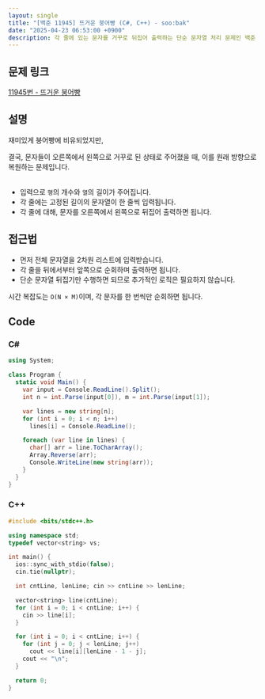 ```yaml
---
layout: single
title: "[백준 11945] 뜨거운 붕어빵 (C#, C++) - soo:bak"
date: "2025-04-23 06:53:00 +0900"
description: 각 줄에 있는 문자를 거꾸로 뒤집어 출력하는 단순 문자열 처리 문제인 백준 11945번 뜨거운 붕어빵 문제의 C# 및 C++ 풀이 및 해설
---
```


## 문제 링크
[11945번 - 뜨거운 붕어빵](https://www.acmicpc.net/problem/11945)

## 설명
재미있게 붕어빵에 비유되었지만,<br>

결국, 문자들이 오른쪽에서 왼쪽으로 거꾸로 된 상태로 주어졌을 때, 이를 원래 방향으로 복원하는 문제입니다.<br><br>

- 입력으로 `행`의 개수와 `열`의 길이가 주어집니다.
- 각 줄에는 고정된 길이의 문자열이 한 줄씩 입력됩니다.
- 각 줄에 대해, 문자를 오른쪽에서 왼쪽으로 뒤집어 출력하면 됩니다.

## 접근법
- 먼저 전체 문자열을 2차원 리스트에 입력받습니다.
- 각 줄을 뒤에서부터 앞쪽으로 순회하며 출력하면 됩니다.
- 단순 문자열 뒤집기만 수행하면 되므로 추가적인 로직은 필요하지 않습니다.

시간 복잡도는 `O(N × M)`이며, 각 문자를 한 번씩만 순회하면 됩니다.

## Code

### C#

```csharp
using System;

class Program {
  static void Main() {
    var input = Console.ReadLine().Split();
    int n = int.Parse(input[0]), m = int.Parse(input[1]);

    var lines = new string[n];
    for (int i = 0; i < n; i++)
      lines[i] = Console.ReadLine();

    foreach (var line in lines) {
      char[] arr = line.ToCharArray();
      Array.Reverse(arr);
      Console.WriteLine(new string(arr));
    }
  }
}
```

### C++

```cpp
#include <bits/stdc++.h>

using namespace std;
typedef vector<string> vs;

int main() {
  ios::sync_with_stdio(false);
  cin.tie(nullptr);

  int cntLine, lenLine; cin >> cntLine >> lenLine;

  vector<string> line(cntLine);
  for (int i = 0; i < cntLine; i++) {
    cin >> line[i];
  }

  for (int i = 0; i < cntLine; i++) {
    for (int j = 0; j < lenLine; j++)
      cout << line[i][lenLine - 1 - j];
    cout << "\n";
  }

  return 0;
}
```

